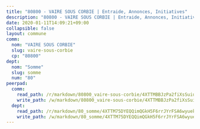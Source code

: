```yaml
---
title: "80800 - VAIRE SOUS CORBIE | Entraide, Annonces, Initiatives"
description: "80800 - VAIRE SOUS CORBIE | Entraide, Annonces, Initiatives"
date: 2020-01-11T14:09:21+09:00
collapsible: false
layout: commune
comm:
  nom: "VAIRE SOUS CORBIE"
  slug: vaire-sous-corbie
  cp: "80800"
dept:
  nom: "Somme"
  slug: somme
  num: "80"
peerpad:
  comm:
    read_path: /r/markdown/80800_vaire-sous-corbie/4XTTMBBJzPa2fiXsSuiua8JK6Wggcm9cMVofm17SEXejpKHkE
    write_path: /w/markdown/80800_vaire-sous-corbie/4XTTMBBJzPa2fiXsSuiua8JK6Wggcm9cMVofm17SEXejpKHkE-K3TgV1ZkXamAFTWKZtKJ2eJGkg6qgUHSvPTe837WfvsHzn6ZgWoPwAGSyBdU2JGujUjys1DoMR9XciAYxFKaFvC9U8Kb6qqNhscoGk4MPRNpytU8o4zE5KqjeLroePhJ4vVRp3uc
  dept:
    read_path: /r/markdown/80_somme/4XTTM75DYEQQimQGkH5F6rrJYrFSA6wyuekdgioEx7v45YjSw
    write_path: /w/markdown/80_somme/4XTTM75DYEQQimQGkH5F6rrJYrFSA6wyuekdgioEx7v45YjSw-K3TgTuB1DbUNHuFo9Fhh6JTUriPx8E5izGkmw9RSNTjUtMFPoZhqqp87szE8th3EytWSHGdhUuQUPjam8aJZh1SdH8pL3ibgUbMdNhU17kjAmSa49LMB2GjXvVwDVurE8mgce3XM
---
```


